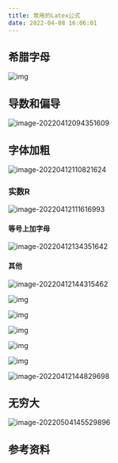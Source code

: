```yaml
---
title: 常用的Latex公式
date: 2022-04-08 16:06:01 
---
```






## 希腊字母

![img](https://raw.githubusercontent.com/Moriarty12138/PictureBed/main/img/202204111632243.jpg)

## 导数和偏导

![image-20220412094351609](https://raw.githubusercontent.com/Moriarty12138/PictureBed/main/img/202204120943718.png)

## 字体加粗

![image-20220412110821624](https://raw.githubusercontent.com/Moriarty12138/PictureBed/main/img/202204121108806.png)

### 实数R

![image-20220412111616993](https://raw.githubusercontent.com/Moriarty12138/PictureBed/main/img/202204121116062.png)

#### 等号上加字母

![image-20220412134351642](https://raw.githubusercontent.com/Moriarty12138/PictureBed/main/img/202204121343699.png)



#### 其他

![image-20220412144315462](https://raw.githubusercontent.com/Moriarty12138/PictureBed/main/img/202204121443546.png)

![img](https://raw.githubusercontent.com/Moriarty12138/PictureBed/main/img/202204121445028.webp)

![img](https://raw.githubusercontent.com/Moriarty12138/PictureBed/main/img/202204121446167.webp)

![img](https://raw.githubusercontent.com/Moriarty12138/PictureBed/main/img/202204121446506.webp)

![img](https://raw.githubusercontent.com/Moriarty12138/PictureBed/main/img/202204121446369.webp)

![img](https://raw.githubusercontent.com/Moriarty12138/PictureBed/main/img/202204121446359.webp)

![image-20220412144829698](https://raw.githubusercontent.com/Moriarty12138/PictureBed/main/img/202204121448792.png)



## 无穷大

![image-20220504145529896](https://raw.githubusercontent.com/Moriarty12138/PictureBed/main/img/202205041455955.png)







## 参考资料

[^1]:[Latex公式手册（全网最全）](https://www.cnblogs.com/1024th/p/11623258.html)
[^2]:[如何用latex编写矩阵（包括各类复杂、大型矩阵）？](https://zhuanlan.zhihu.com/p/266267223?utm_source=wechat_session)
[^3]:[常用数学符号的 LaTeX 表示方法](http://mohu.org/info/symbols/symbols.htm)

